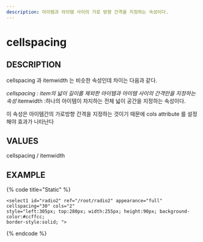 ```yaml
---
description: 아이템과 아이템 사이의 가로 방향 간격을 지정하는 속성이다.
---
```


# cellspacing

## DESCRIPTION

cellspacing 과 itemwidth 는 비슷한 속성인데 차이는 다음과 같다.

_cellspacing : item의 넓이 길이를 제외한 아이템과 아이템 사이의 간격만을 지정하는 속성_ itemwidth :하나의 아이템이 차지하는 전체 넓이 공간을 지정하는 속성이다.

이 속성은 아이템간의 가로방향 간격을 지정하는 것이기 때문에 cols attribute 를 설정해야 효과가 나타난다

## VALUES

cellspacing / itemwidth

## EXAMPLE

{% code title="Static" %}
```markup
<select1 id="radio2" ref="/root/radio2" appearance="full" cellspacing="30" cols="2" 
style="left:305px; top:280px; width:255px; height:90px; background-color:#ccffcc; 
border-style:solid; ">
```
{% endcode %}

